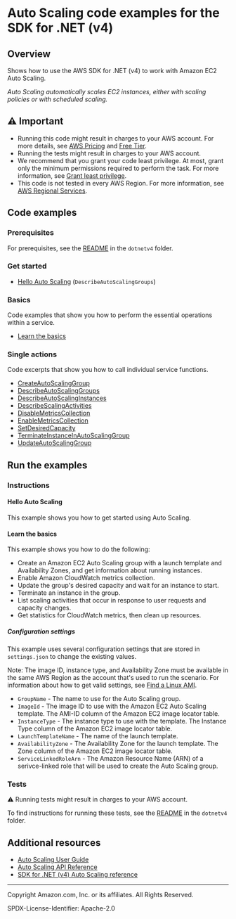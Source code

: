 # Auto Scaling code examples for the SDK for .NET (v4)

## Overview

Shows how to use the AWS SDK for .NET (v4) to work with Amazon EC2 Auto Scaling.

<!--custom.overview.start-->
<!--custom.overview.end-->

_Auto Scaling automatically scales EC2 instances, either with scaling policies or with scheduled scaling._

## ⚠ Important

* Running this code might result in charges to your AWS account. For more details, see [AWS Pricing](https://aws.amazon.com/pricing/) and [Free Tier](https://aws.amazon.com/free/).
* Running the tests might result in charges to your AWS account.
* We recommend that you grant your code least privilege. At most, grant only the minimum permissions required to perform the task. For more information, see [Grant least privilege](https://docs.aws.amazon.com/IAM/latest/UserGuide/best-practices.html#grant-least-privilege).
* This code is not tested in every AWS Region. For more information, see [AWS Regional Services](https://aws.amazon.com/about-aws/global-infrastructure/regional-product-services).

<!--custom.important.start-->
<!--custom.important.end-->

## Code examples

### Prerequisites

For prerequisites, see the [README](../README.md#Prerequisites) in the `dotnetv4` folder.


<!--custom.prerequisites.start-->
<!--custom.prerequisites.end-->

### Get started

- [Hello Auto Scaling](Actions/HelloAutoScaling.cs#L4) (`DescribeAutoScalingGroups`)


### Basics

Code examples that show you how to perform the essential operations within a service.

- [Learn the basics](Scenarios/AutoScalingBasics/AutoScalingBasics.cs)


### Single actions

Code excerpts that show you how to call individual service functions.

- [CreateAutoScalingGroup](Actions/AutoScalingWrapper.cs#L28)
- [DescribeAutoScalingGroups](Actions/AutoScalingWrapper.cs#L121)
- [DescribeAutoScalingInstances](Actions/AutoScalingWrapper.cs#L121)
- [DescribeScalingActivities](Actions/AutoScalingWrapper.cs#L93)
- [DisableMetricsCollection](Actions/AutoScalingWrapper.cs#L227)
- [EnableMetricsCollection](Actions/AutoScalingWrapper.cs#L248)
- [SetDesiredCapacity](Actions/AutoScalingWrapper.cs#L274)
- [TerminateInstanceInAutoScalingGroup](Actions/AutoScalingWrapper.cs#L300)
- [UpdateAutoScalingGroup](Actions/AutoScalingWrapper.cs#L331)


<!--custom.examples.start-->
<!--custom.examples.end-->

## Run the examples

### Instructions


<!--custom.instructions.start-->
<!--custom.instructions.end-->

#### Hello Auto Scaling

This example shows you how to get started using Auto Scaling.


#### Learn the basics

This example shows you how to do the following:

- Create an Amazon EC2 Auto Scaling group with a launch template and Availability Zones, and get information about running instances.
- Enable Amazon CloudWatch metrics collection.
- Update the group's desired capacity and wait for an instance to start.
- Terminate an instance in the group.
- List scaling activities that occur in response to user requests and capacity changes.
- Get statistics for CloudWatch metrics, then clean up resources.

<!--custom.basic_prereqs.auto-scaling_Scenario_GroupsAndInstances.start-->
<!--custom.basic_prereqs.auto-scaling_Scenario_GroupsAndInstances.end-->


<!--custom.basics.auto-scaling_Scenario_GroupsAndInstances.start-->
##### Configuration settings

This example uses several configuration settings that are stored in `settings.json`
to change the existing values.

Note: The image ID, instance type, and Availability Zone must be available in the same AWS Region as the account that's
used to run the scenario. For information about how to get valid settings, see [Find a Linux AMI](https://docs.aws.amazon.com/AWSEC2/latest/UserGuide/finding-an-ami.html).

* `GroupName` - The name to use for the Auto Scaling group.
* `ImageId` - The image ID to use with the Amazon EC2 Auto Scaling template. The AMI-ID column of the Amazon EC2 image locator table.
* `InstanceType` - The instance type to use with the template. The Instance Type column of the Amazon EC2 image locator table.
* `LaunchTemplateName` - The name of the launch template.
* `AvailabilityZone` - The Availability Zone for the launch template. The Zone column of the Amazon EC2 image locator table.
* `ServiceLinkedRoleArn` - The Amazon Resource Name (ARN) of a serivce-linked role that will be used
                             to create the Auto Scaling group.

<!--custom.basics.auto-scaling_Scenario_GroupsAndInstances.end-->


### Tests

⚠ Running tests might result in charges to your AWS account.


To find instructions for running these tests, see the [README](../README.md#Tests)
in the `dotnetv4` folder.



<!--custom.tests.start-->
<!--custom.tests.end-->

## Additional resources

- [Auto Scaling User Guide](https://docs.aws.amazon.com/autoscaling/ec2/userguide/what-is-amazon-ec2-auto-scaling.html)
- [Auto Scaling API Reference](https://docs.aws.amazon.com/autoscaling/ec2/APIReference/Welcome.html)
- [SDK for .NET (v4) Auto Scaling reference](https://docs.aws.amazon.com/sdkfornet/v4/apidocs/items/Auto-scaling/NAuto-scaling.html)

<!--custom.resources.start-->
<!--custom.resources.end-->

---

Copyright Amazon.com, Inc. or its affiliates. All Rights Reserved.

SPDX-License-Identifier: Apache-2.0
